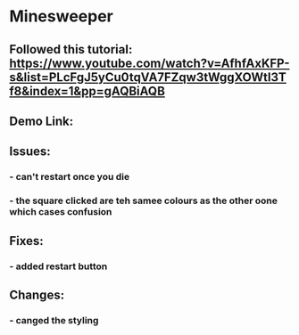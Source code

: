 # Minesweeper


## Followed this tutorial: https://www.youtube.com/watch?v=AfhfAxKFP-s&list=PLcFgJ5yCu0tqVA7FZqw3tWggXOWtI3Tf8&index=1&pp=gAQBiAQB
## Demo Link:

## Issues:
### - can't restart once you die
### - the square clicked are teh samee colours as the other oone which cases confusion

## Fixes:
### - added restart button

## Changes:
### - canged the styling
